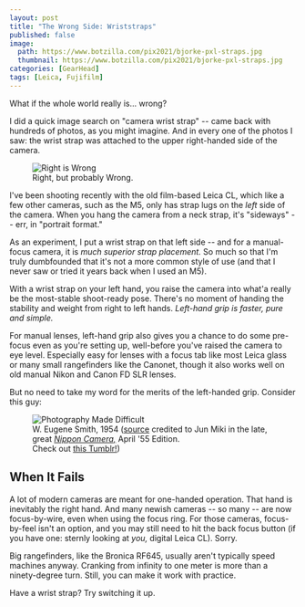 ```yaml
---
layout: post
title: "The Wrong Side: Wriststraps"
published: false
image:
  path: https://www.botzilla.com/pix2021/bjorke-pxl-straps.jpg
  thumbnail: https://www.botzilla.com/pix2021/bjorke-pxl-straps.jpg
categories: [GearHead]
tags: [Leica, Fujifilm]
---
```


What if the whole world really is... wrong?

<!--more-->

I did a quick image search on "camera wrist strap" -- came back with hundreds of photos, as you might imagine. And in every one of the photos I saw: the wrist strap was attached to the upper right-handed side of the camera.

<figure class="align-center">
<img alt="Right is Wrong" src="https://botzilla.com/pix2021/straps.jpg">
<figcaption>Right, but probably Wrong.</figcaption>
</figure>

I've been shooting recently with the old film-based Leica CL, which like a few other cameras, such as the M5, only has strap lugs on the _left_ side of the camera. When you hang the camera from a neck strap, it's "sideways" -- err, in "portrait format."

As an experiment, I put a wrist strap on that left side -- and for a manual-focus camera, it is _much superior strap placement._ So much so that I'm truly dumbfounded that it's not a more common style of use (and that I never saw or tried it years back when I used an M5).

With a wrist strap on your left hand, you raise the camera into what'a really be the most-stable shoot-ready pose. There's no moment of handing the stability and weight from right to left hands. _Left-hand grip is faster, pure and simple._

For manual lenses, left-hand grip also gives you a chance to do some pre-focus even as you're setting up, well-before you've raised the camera to eye level. Especially easy for lenses with a focus tab like most Leica glass or many small rangefinders like the Canonet, though it also works well on old manual Nikon and Canon FD SLR lenses.

But no need to take my word for the merits of the left-handed grip. Consider this guy:


<figure class="align-center">
<img alt="Photography Made Difficult" src="https://botzilla.com/pix2021/Smith-Jun-Miki.jpg">
<figcaption>W. Eugene Smith, 1954 (<a href="https://commons.wikimedia.org/wiki/File:W.Eugene_Smith,1954,NY,Photograh_taken_by_Jun_Miki.jpg">source</a> credited to Jun Miki in the late, great <a href="https://www.nippon-camera.com/"><i>Nippon Camera,</i></a> April '55 Edition.<br/>Check out <a href="https://japancameramag.tumblr.com/">this Tumblr!</a>)</figcaption>
</figure>

## When It Fails

A lot of modern cameras are meant for one-handed operation. That hand is inevitably the right hand. And many newish cameras -- so many -- are now focus-by-wire, even when using the focus ring. For those cameras, focus-by-feel isn't an option, and you may still need to hit the back focus button (if you have one: sternly looking at _you,_ digital Leica CL). Sorry.

Big rangefinders, like the Bronica RF645, usually aren't typically speed machines anyway. Cranking from infinity to one meter is more than a ninety-degree turn. Still, you can make it work with practice.

Have a wrist strap? Try switching it up.
